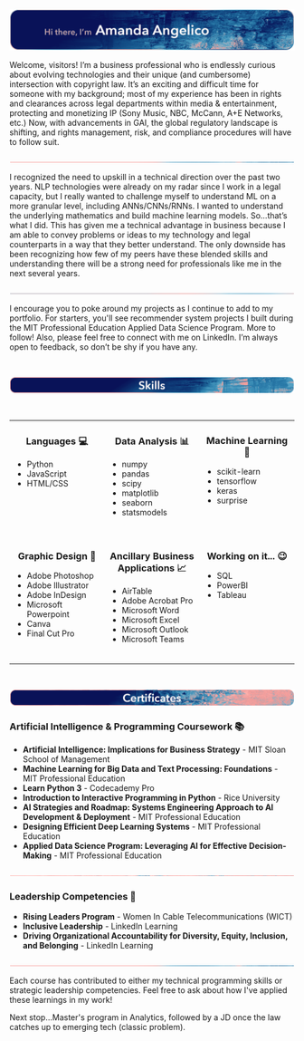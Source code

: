 [![GitHub Banner Heading](/images/Github_Banner_Heading.png)](https://www.linkedin.com/in/amanda-angelico)

Welcome, visitors! I’m a business professional who is endlessly curious about evolving technologies and their unique (and cumbersome) intersection with copyright law. It’s an exciting and difficult time for someone with my background; most of my experience has been in rights and clearances across legal departments within media & entertainment, protecting and monetizing IP (Sony Music, NBC, McCann, A+E Networks, etc.) Now, with advancements in GAI, the global regulatory landscape is shifting, and rights management, risk, and compliance procedures will have to follow suit.

![Themed Line](/images/Line_1.png)

I recognized the need to upskill in a technical direction over the past two years. NLP technologies were already on my radar since I work in a legal capacity, but I really wanted to challenge myself to understand ML on a more granular level, including ANNs/CNNs/RNNs. I wanted to understand the underlying mathematics and build machine learning models. So…that’s what I did. This has given me a technical advantage in business because I am able to convey problems or ideas to my technology and legal counterparts in a way that they better understand. The only downside has been recognizing how few of my peers have these blended skills and understanding there will be a strong need for professionals like me in the next several years.

![Themed Line](/images/Line_2.png)

I encourage you to poke around my projects as I continue to add to my portfolio. For starters, you'll see recommender system projects I built during the MIT Professional Education Applied Data Science Program. More to follow! Also, please feel free to connect with me on LinkedIn. I’m always open to feedback, so don’t be shy if you have any.

<br>

![Skills Banner](/images/Github_Banner_Skills.png)

<br>
  
<div align="center">
<table>
<tr>

<td valign="top" width="33%" align="left">

<h3 align="center">Languages 💻</h3>
<ul>
<li>Python</li>
<li>JavaScript</li>
<li>HTML/CSS</li>
</ul>
<br>

</td>
<td valign="top" width="33%" align="left">

<h3 align="center">Data Analysis 📊</h3>
<ul>
<li>numpy</li>
<li>pandas</li>
<li>scipy</li>
<li>matplotlib</li>
<li>seaborn</li>
<li>statsmodels</li>
</ul>
<br>

</td>
<td valign="top" width="33%" align="left">

<h3 align="center">Machine Learning 🤖</h3>
<ul>
<li>scikit-learn</li>
<li>tensorflow</li>
<li>keras</li>
<li>surprise</li>
</ul>
<br>

</td>
</tr>
<tr>
<td valign="top" width="33%" align="left">

<h3 align="center">Graphic Design 🎨</h3>
<ul>
<li>Adobe Photoshop</li>
<li>Adobe Illustrator</li>
<li>Adobe InDesign</li>
<li>Microsoft Powerpoint</li>
<li>Canva</li>
<li>Final Cut Pro</li>
</ul>
<br>

</td>
<td valign="top" width="33%" align="left">

<h3 align="center">Ancillary Business Applications 📈</h3>
<ul>
<li>AirTable</li>
<li>Adobe Acrobat Pro</li>
<li>Microsoft Word</li>
<li>Microsoft Excel</li>
<li>Microsoft Outlook</li>
<li>Microsoft Teams</li>
</ul>
<br>

</td>
<td valign="top" width="33%" align="left">

<h3 align="center">Working on it... 😉</h3>
<ul>
<li>SQL</li>
<li>PowerBI</li>
<li>Tableau</li>
</ul>
<br>

</td>
</tr>
</table>
</div>

<br>

![Certificates Banner](/images/Github_Banner_Certificates.png)

### Artificial Intelligence & Programming Coursework 📚
* **Artificial Intelligence: Implications for Business Strategy** - MIT Sloan School of Management
* **Machine Learning for Big Data and Text Processing: Foundations** - MIT Professional Education
* **Learn Python 3** - Codecademy Pro
* **Introduction to Interactive Programming in Python** - Rice University
* **AI Strategies and Roadmap: Systems Engineering Approach to AI Development & Deployment** - MIT Professional Education
* **Designing Efficient Deep Learning Systems** - MIT Professional Education
* **Applied Data Science Program: Leveraging AI for Effective Decision-Making** - MIT Professional Education

![Themed Line](/images/Line_3.png)

### Leadership Competencies 🌟 
* **Rising Leaders Program** - Women In Cable Telecommunications (WICT)
* **Inclusive Leadership** - LinkedIn Learning
* **Driving Organizational Accountability for Diversity, Equity, Inclusion, and Belonging** - LinkedIn Learning

![Themed Line](/images/Line_1.png)

Each course has contributed to either my technical programming skills or strategic leadership competencies. Feel free to ask about how I've applied these learnings in my work!

Next stop...Master's program in Analytics, followed by a JD once the law catches up to emerging tech (classic problem).
